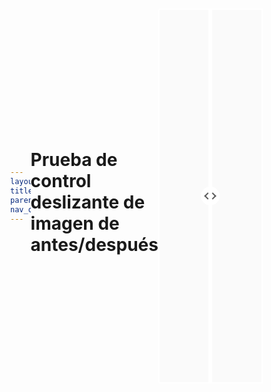```yaml
---
layout: page
title: Día 2
parent: Martes 2 de julio
nav_order: 2
---
```


<style>
  html {
    box-sizing: border-box;
  }
  *, *:before, *:after {
    box-sizing: inherit;
  }

  .center {
    display: flex;
    justify-content: center;
    align-items: center;
  }
  
  body {
    margin: 0;
    height: 100vh;
    display: flex;
    justify-content: center;
    align-items: center;
  }
  
  .container {
    position: relative;
    width: 900px;
    height: 600px;
    border: 2px solid white;
  }

  .img {
    position: absolute;
    top: 0;
    left: 0;
    width: 100%;
    height: 100%;
    background-size: 900px 100%;
  }
  
  .background-img {
    background-image: url('../images/NotaColabNo1.png');
  }
  
  .foreground-img {
    background-image: url('../images/NotaColabNo1.png');
    width: 50%;
  }
  
  .slider {
    position: absolute;
    -webkit-appearance: none;
    appearance: none;
    width: 100%;
    height: 100%;
    background: rgba(242, 242, 242, 0.3);
    outline: none;
    margin: 0;
    transition: all 0.2s;
    display: flex;
    justify-content: center;
    align-items: center;
  }
  
  .slider:hover {
    background: rgba(242, 242, 242, 0.1);
  }

  .slider::-webkit-slider-thumb {
    -webkit-appearance: none;
    appearance: none;
    width: 6px;
    height: 600px;
    background: white;
    cursor: pointer;
  }

  .slider::-moz-range-thumb {
    width: 6px;
    height: 600px;
    background: white;
    cursor: pointer;
  }
  
  .slider-button {
    pointer-events: none;
    position: absolute;
    width: 30px;
    height: 30px;
    border-radius: 50%;
    background-color: white;
    left: calc(50% - 15px);
    top: calc(50% - 15px);
    display: flex;
    justify-content: center;
    align-items: center;
  }
  
  .slider-button:before,
  .slider-button:after {
    content: '';
    padding: 3px;
    display: inline-block;
    border: solid #5D5D5D;
    border-width: 0 2px 2px 0;
  }
  
  .slider-button:after {
    transform: rotate(-45deg);
  }
  
  .slider-button:before {
    transform: rotate(135deg);
  }
</style>

<script src="https://code.jquery.com/jquery-3.6.0.min.js"></script>
<script>
  $(document).ready(function() {
    $("#slider").on("input change", function(e) {
      const sliderPos = e.target.value;
      // Update the width of the foreground image
      $('.foreground-img').css('width', `${sliderPos}%`);
      // Update the position of the slider button
      $('.slider-button').css('left', `calc(${sliderPos}% - 15px)`);
    });
  });
</script>

# Prueba de control deslizante de imagen de antes/después
<div class='container'>
  <div class='img background-img'></div>
  <div class='img foreground-img'></div>
  <input type="range" min="1" max="100" value="50" class="slider" name='slider' id="slider">
  <div class='slider-button'></div>
</div>
